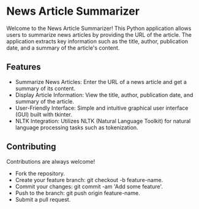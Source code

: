 
# News Article Summarizer

Welcome to the News Article Summarizer! This Python application allows users to summarize news articles by providing the URL of the article. The application extracts key information such as the title, author, publication date, and a summary of the article's content.


## Features

- Summarize News Articles: Enter the URL of a news article and get a summary of its content.
- Display Article Information: View the title, author, publication date, and summary of the article.
- User-Friendly Interface: Simple and intuitive graphical user interface (GUI) built with tkinter.
- NLTK Integration: Utilizes NLTK (Natural Language Toolkit) for natural language processing tasks such as tokenization.


## Contributing

Contributions are always welcome!

- Fork the repository.
- Create your feature branch: git checkout -b feature-name.
- Commit your changes: git commit -am 'Add some feature'.
- Push to the branch: git push origin feature-name.
- Submit a pull request.


